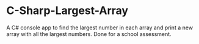 # C-Sharp-Largest-Array
A C# console app to find the largest number in each array and print a new array with all the largest numbers. Done for a school assessment.
